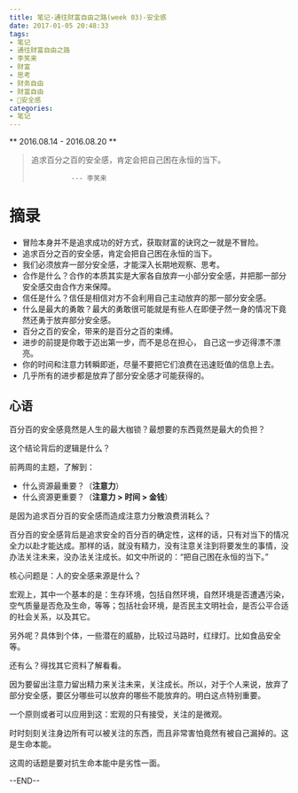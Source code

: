 ```yaml
---
title: 笔记-通往财富自由之路(week 03)-安全感
date: 2017-01-05 20:48:33
tags:
- 笔记
- 通往财富自由之路
- 李笑来
- 财富
- 思考
- 财务自由
- 财富自由
- 安全感
categories:
- 笔记
---
```


** 2016.08.14 - 2016.08.20 **

> 追求百分之百的安全感，肯定会把自己困在永恒的当下。
>
>               --- 李笑来


# 摘录

- 冒险本身并不是追求成功的好方式，获取财富的诀窍之一就是不冒险。
- 追求百分之百的安全感，肯定会把自己困在永恒的当下。
- 我们必须放弃一部分安全感，才能深入长期地观察、思考。
- 合作是什么？合作的本质其实是大家各自放弃一小部分安全感，并把那一部分安全感交甶合作方来保障。 
- 信任是什么？信任是相信对方不会利用自己主动放弃的那一部分安全感。
- 什么是最大的勇敢？最大的勇敢很可能就是有些人在即便孑然一身的情况下竟然还勇于放弃部分安全感。
- 百分之百的安全，带来的是百分之百的束缚。
- 进步的前提是你敢于迈出第一步，而不是总在担心， 自己这一步迈得漂不漂亮。
- 你的时间和注意力转瞬即逝，尽量不要把它们浪费在迅速贬值的信息上去。
- 几乎所有的进步都是放弃了部分安全感才可能获得的。


## 心语

百分百的安全感竟然是人生的最大枷锁？最想要的东西竟然是最大的负担？

这个结论背后的逻辑是什么？

前两周的主题，了解到：

- 什么资源最重要？（**注意力**）
- 什么资源更重要？（**注意力 > 时间 > 金钱**）

是因为追求百分百的安全感而造成注意力分散浪费消耗么？

百分百的安全感背后是追求安全的百分百的确定性，这样的话，只有对当下的情况全力以赴才能达成。那样的话，就没有精力，没有注意关注到将要发生的事情，没办法关注未来，没办法关注成长。如文中所说的：“把自己困在永恒的当下。”

核心问题是：人的安全感来源是什么？

宏观上，其中一个基本的是：生存环境，包括自然环境，自然环境是否遭遇污染，空气质量是否危及生命，等等；包括社会环境，是否民主文明社会，是否公平合适的社会关系，以及其它。

另外呢？具体到个体，一些潜在的威胁，比较过马路时，红绿灯。比如食品安全等。

还有么？得找其它资料了解看看。

 因为要留出注意力留出精力来关注未来，关注成长。所以，对于个人来说，放弃了部分安全感，要区分哪些可以放弃的哪些不能放弃的。明白这点特别重要。

一个原则或者可以应用到这：宏观的只有接受，关注的是微观。

时时刻刻关注身边所有可以被关注的东西，而且非常害怕竟然有被自己漏掉的。这是生命本能。

这周的话题是要对抗生命本能中是劣性一面。

--END--
